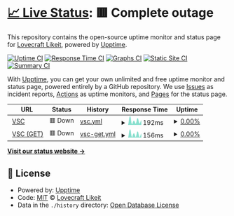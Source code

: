 # [📈 Live Status](https://olivrae.github.io/upptime): <!--live status--> **🟥 Complete outage**

This repository contains the open-source uptime monitor and status page for [Lovecraft Likeit](https://t.me/OliveiraWS), powered by [Upptime](https://github.com/upptime/upptime).

[![Uptime CI](https://github.com/olivrae/upptime/workflows/Uptime%20CI/badge.svg)](https://github.com/olivrae/upptime/actions?query=workflow%3A%22Uptime+CI%22)
[![Response Time CI](https://github.com/olivrae/upptime/workflows/Response%20Time%20CI/badge.svg)](https://github.com/olivrae/upptime/actions?query=workflow%3A%22Response+Time+CI%22)
[![Graphs CI](https://github.com/olivrae/upptime/workflows/Graphs%20CI/badge.svg)](https://github.com/olivrae/upptime/actions?query=workflow%3A%22Graphs+CI%22)
[![Static Site CI](https://github.com/olivrae/upptime/workflows/Static%20Site%20CI/badge.svg)](https://github.com/olivrae/upptime/actions?query=workflow%3A%22Static+Site+CI%22)
[![Summary CI](https://github.com/olivrae/upptime/workflows/Summary%20CI/badge.svg)](https://github.com/olivrae/upptime/actions?query=workflow%3A%22Summary+CI%22)

With [Upptime](https://upptime.js.org), you can get your own unlimited and free uptime monitor and status page, powered entirely by a GitHub repository. We use [Issues](https://github.com/olivrae/upptime/issues) as incident reports, [Actions](https://github.com/olivrae/upptime/actions) as uptime monitors, and [Pages](https://olivrae.github.io/upptime) for the status page.

<!--start: status pages-->
<!-- This summary is generated by Upptime (https://github.com/upptime/upptime) -->
<!-- Do not edit this manually, your changes will be overwritten -->
<!-- prettier-ignore -->
| URL | Status | History | Response Time | Uptime |
| --- | ------ | ------- | ------------- | ------ |
| <img alt="" src="https://icons.duckduckgo.com/ip3/vcods.herokuapp.com.ico" height="13"> [VSC](https://vcods.herokuapp.com/) | 🟥 Down | [vsc.yml](https://github.com/olivrae/upptime/commits/HEAD/history/vsc.yml) | <details><summary><img alt="Response time graph" src="./graphs/vsc/response-time-week.png" height="20"> 192ms</summary><br><a href="https://olivrae.github.io/upptime/history/vsc"><img alt="Response time 254" src="https://img.shields.io/endpoint?url=https%3A%2F%2Fraw.githubusercontent.com%2Folivrae%2Fupptime%2FHEAD%2Fapi%2Fvsc%2Fresponse-time.json"></a><br><a href="https://olivrae.github.io/upptime/history/vsc"><img alt="24-hour response time 75" src="https://img.shields.io/endpoint?url=https%3A%2F%2Fraw.githubusercontent.com%2Folivrae%2Fupptime%2FHEAD%2Fapi%2Fvsc%2Fresponse-time-day.json"></a><br><a href="https://olivrae.github.io/upptime/history/vsc"><img alt="7-day response time 192" src="https://img.shields.io/endpoint?url=https%3A%2F%2Fraw.githubusercontent.com%2Folivrae%2Fupptime%2FHEAD%2Fapi%2Fvsc%2Fresponse-time-week.json"></a><br><a href="https://olivrae.github.io/upptime/history/vsc"><img alt="30-day response time 246" src="https://img.shields.io/endpoint?url=https%3A%2F%2Fraw.githubusercontent.com%2Folivrae%2Fupptime%2FHEAD%2Fapi%2Fvsc%2Fresponse-time-month.json"></a><br><a href="https://olivrae.github.io/upptime/history/vsc"><img alt="1-year response time 254" src="https://img.shields.io/endpoint?url=https%3A%2F%2Fraw.githubusercontent.com%2Folivrae%2Fupptime%2FHEAD%2Fapi%2Fvsc%2Fresponse-time-year.json"></a></details> | <details><summary><a href="https://olivrae.github.io/upptime/history/vsc">0.00%</a></summary><a href="https://olivrae.github.io/upptime/history/vsc"><img alt="All-time uptime 0.45%" src="https://img.shields.io/endpoint?url=https%3A%2F%2Fraw.githubusercontent.com%2Folivrae%2Fupptime%2FHEAD%2Fapi%2Fvsc%2Fuptime.json"></a><br><a href="https://olivrae.github.io/upptime/history/vsc"><img alt="24-hour uptime 0.00%" src="https://img.shields.io/endpoint?url=https%3A%2F%2Fraw.githubusercontent.com%2Folivrae%2Fupptime%2FHEAD%2Fapi%2Fvsc%2Fuptime-day.json"></a><br><a href="https://olivrae.github.io/upptime/history/vsc"><img alt="7-day uptime 0.00%" src="https://img.shields.io/endpoint?url=https%3A%2F%2Fraw.githubusercontent.com%2Folivrae%2Fupptime%2FHEAD%2Fapi%2Fvsc%2Fuptime-week.json"></a><br><a href="https://olivrae.github.io/upptime/history/vsc"><img alt="30-day uptime 0.00%" src="https://img.shields.io/endpoint?url=https%3A%2F%2Fraw.githubusercontent.com%2Folivrae%2Fupptime%2FHEAD%2Fapi%2Fvsc%2Fuptime-month.json"></a><br><a href="https://olivrae.github.io/upptime/history/vsc"><img alt="1-year uptime 0.45%" src="https://img.shields.io/endpoint?url=https%3A%2F%2Fraw.githubusercontent.com%2Folivrae%2Fupptime%2FHEAD%2Fapi%2Fvsc%2Fuptime-year.json"></a></details>
| <img alt="" src="https://icons.duckduckgo.com/ip3/vcods.herokuapp.com.ico" height="13"> [VSC (GET)](https://vcods.herokuapp.com/) | 🟥 Down | [vsc-get.yml](https://github.com/olivrae/upptime/commits/HEAD/history/vsc-get.yml) | <details><summary><img alt="Response time graph" src="./graphs/vsc-get/response-time-week.png" height="20"> 156ms</summary><br><a href="https://olivrae.github.io/upptime/history/vsc-get"><img alt="Response time 206" src="https://img.shields.io/endpoint?url=https%3A%2F%2Fraw.githubusercontent.com%2Folivrae%2Fupptime%2FHEAD%2Fapi%2Fvsc-get%2Fresponse-time.json"></a><br><a href="https://olivrae.github.io/upptime/history/vsc-get"><img alt="24-hour response time 17" src="https://img.shields.io/endpoint?url=https%3A%2F%2Fraw.githubusercontent.com%2Folivrae%2Fupptime%2FHEAD%2Fapi%2Fvsc-get%2Fresponse-time-day.json"></a><br><a href="https://olivrae.github.io/upptime/history/vsc-get"><img alt="7-day response time 156" src="https://img.shields.io/endpoint?url=https%3A%2F%2Fraw.githubusercontent.com%2Folivrae%2Fupptime%2FHEAD%2Fapi%2Fvsc-get%2Fresponse-time-week.json"></a><br><a href="https://olivrae.github.io/upptime/history/vsc-get"><img alt="30-day response time 210" src="https://img.shields.io/endpoint?url=https%3A%2F%2Fraw.githubusercontent.com%2Folivrae%2Fupptime%2FHEAD%2Fapi%2Fvsc-get%2Fresponse-time-month.json"></a><br><a href="https://olivrae.github.io/upptime/history/vsc-get"><img alt="1-year response time 206" src="https://img.shields.io/endpoint?url=https%3A%2F%2Fraw.githubusercontent.com%2Folivrae%2Fupptime%2FHEAD%2Fapi%2Fvsc-get%2Fresponse-time-year.json"></a></details> | <details><summary><a href="https://olivrae.github.io/upptime/history/vsc-get">0.00%</a></summary><a href="https://olivrae.github.io/upptime/history/vsc-get"><img alt="All-time uptime 0.45%" src="https://img.shields.io/endpoint?url=https%3A%2F%2Fraw.githubusercontent.com%2Folivrae%2Fupptime%2FHEAD%2Fapi%2Fvsc-get%2Fuptime.json"></a><br><a href="https://olivrae.github.io/upptime/history/vsc-get"><img alt="24-hour uptime 0.00%" src="https://img.shields.io/endpoint?url=https%3A%2F%2Fraw.githubusercontent.com%2Folivrae%2Fupptime%2FHEAD%2Fapi%2Fvsc-get%2Fuptime-day.json"></a><br><a href="https://olivrae.github.io/upptime/history/vsc-get"><img alt="7-day uptime 0.00%" src="https://img.shields.io/endpoint?url=https%3A%2F%2Fraw.githubusercontent.com%2Folivrae%2Fupptime%2FHEAD%2Fapi%2Fvsc-get%2Fuptime-week.json"></a><br><a href="https://olivrae.github.io/upptime/history/vsc-get"><img alt="30-day uptime 0.00%" src="https://img.shields.io/endpoint?url=https%3A%2F%2Fraw.githubusercontent.com%2Folivrae%2Fupptime%2FHEAD%2Fapi%2Fvsc-get%2Fuptime-month.json"></a><br><a href="https://olivrae.github.io/upptime/history/vsc-get"><img alt="1-year uptime 0.45%" src="https://img.shields.io/endpoint?url=https%3A%2F%2Fraw.githubusercontent.com%2Folivrae%2Fupptime%2FHEAD%2Fapi%2Fvsc-get%2Fuptime-year.json"></a></details>

<!--end: status pages-->

[**Visit our status website →**](https://olivrae.github.io/upptime)

## 📄 License

- Powered by: [Upptime](https://github.com/upptime/upptime)
- Code: [MIT](./LICENSE) © [Lovecraft Likeit](https://t.me/OliveiraWS)
- Data in the `./history` directory: [Open Database License](https://opendatacommons.org/licenses/odbl/1-0/)

